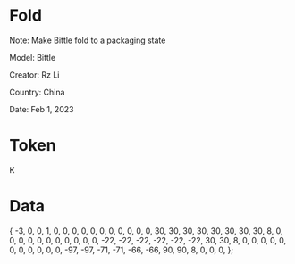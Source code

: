 # Fold
Note: Make Bittle fold to a packaging state

Model: Bittle

Creator: Rz Li

Country: China

Date: Feb 1, 2023

# Token
K

# Data
{ 
-3, 0, 0, 1,
 0, 0, 0, 
    0,   0,   0,   0,   0,   0,   0,   0,  30,  30,  30,  30,  30,  30,  30,  30,     8, 0, 0, 0,
    0,   0,   0,   0,   0,   0,   0,   0, -22, -22, -22, -22, -22, -22,  30,  30,     8, 0, 0, 0,
    0,   0,   0,   0,   0,   0,   0,   0, -97, -97, -71, -71, -66, -66,  90,  90,     8, 0, 0, 0,
};
